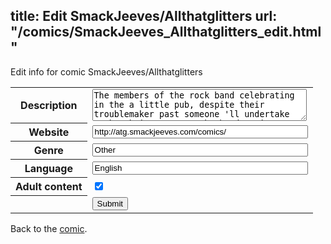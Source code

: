 title: Edit SmackJeeves/Allthatglitters
url: "/comics/SmackJeeves_Allthatglitters_edit.html"
---
Edit info for comic SmackJeeves/Allthatglitters

<form name="comic" action="http://gaepostmail.appspot.com/comic/" method="post">
<table class="comicinfo">
<tr>
<th>Description</th><td><textarea name="description" cols="40" rows="3">The members of the rock band celebrating in the a little pub, despite their troublemaker past someone 'll undertake to be their manager. The band's singer, István meet with &quot;Andrea&quot;, who could change the band's future. BL love! Yaoi warning! :) It was a one-shot hungarian BL antology competition, mine didn't pass into it. So I'll draw other chapters.</textarea></td>
</tr>
<tr>
<th>Website</th><td><input type="text" name="url" value="http://atg.smackjeeves.com/comics/" size="40"/></td>
</tr>
<tr>
<th>Genre</th><td><input type="text" name="genre" value="Other" size="40"/></td>
</tr>
<tr>
<th>Language</th><td><input type="text" name="language" value="English" size="40"/></td>
</tr>
<tr>
<th>Adult content</th><td><input type="checkbox" name="adult" value="adult" checked="checked"/></td>
</tr>
<tr>
<th></th><td>
<input type="hidden" name="comic" value="SmackJeeves_Allthatglitters" />
<input type="submit" name="submit" value="Submit" />
</td>
</tr>
</table>
</form>

Back to the [comic](SmackJeeves_Allthatglitters.html).
